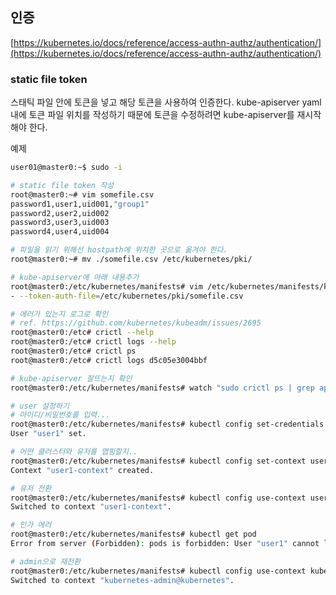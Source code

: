 ## 인증

[https://kubernetes.io/docs/reference/access-authn-authz/authentication/](https://kubernetes.io/docs/reference/access-authn-authz/authentication/)

### static file token

스태틱 파일 안에 토큰을 넣고 해당 토큰을 사용하여 인증한다. kube-apiserver yaml 내에 토큰 파일 위치를 작성하기 때문에 토큰을 수정하려면 kube-apiserver를 재시작해야 한다.

예제

```bash
user01@master0:~$ sudo -i

# static file token 작성
root@master0:~# vim somefile.csv
password1,user1,uid001,"group1"
password2,user2,uid002
password3,user3,uid003
password4,user4,uid004

# 파일을 읽기 위해선 hostpath에 위치한 곳으로 옮겨야 한다.
root@master0:~# mv ./somefile.csv /etc/kubernetes/pki/

# kube-apiserver에 아래 내용추가
root@master0:/etc/kubernetes/manifests# vim /etc/kubernetes/manifests/kube-apiserver.yaml
- --token-auth-file=/etc/kubernetes/pki/somefile.csv

# 에러가 있는지 로그로 확인
# ref. https://github.com/kubernetes/kubeadm/issues/2695
root@master0:/etc# crictl --help
root@master0:/etc# crictl logs --help
root@master0:/etc# crictl ps
root@master0:/etc# crictl logs d5c05e3004bbf

# kube-apiserver 잘뜨는지 확인
root@master0:/etc/kubernetes/manifests# watch "sudo crictl ps | grep api"

# user 설정하기
# 아이디/비밀번호를 입력...
root@master0:/etc/kubernetes/manifests# kubectl config set-credentials user1 --token=password1
User "user1" set.

# 어떤 클러스터와 유저를 맵핑할지..
root@master0:/etc/kubernetes/manifests# kubectl config set-context user1-context --cluster=kubernetes --namespace=frontend --user=user1
Context "user1-context" created.

# 유저 전환
root@master0:/etc/kubernetes/manifests# kubectl config use-context user1-context
Switched to context "user1-context".

# 인가 에러
root@master0:/etc/kubernetes/manifests# kubectl get pod
Error from server (Forbidden): pods is forbidden: User "user1" cannot list resource "pods" in API group "" in the namespace "frontend"

# admin으로 재전환
root@master0:/etc/kubernetes/manifests# kubectl config use-context kubernetes-admin@kubernetes
Switched to context "kubernetes-admin@kubernetes".

```
